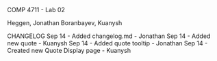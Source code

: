COMP 4711 - Lab 02

Heggen, Jonathan
Boranbayev, Kuanysh


CHANGELOG
Sep 14 - Added changelog.md - Jonathan
Sep 14 - Added new quote - Kuanysh
Sep 14 - Added quote tooltip - Jonathan
Sep 14 - Created new Quote Display page - Kuanysh
